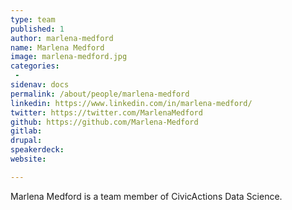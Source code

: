 ```yaml
---
type: team
published: 1
author: marlena-medford
name: Marlena Medford
image: marlena-medford.jpg
categories:
 - 
sidenav: docs
permalink: /about/people/marlena-medford
linkedin: https://www.linkedin.com/in/marlena-medford/
twitter: https://twitter.com/MarlenaMedford
github: https://github.com/Marlena-Medford
gitlab: 
drupal: 
speakerdeck: 
website: 

---
```


Marlena Medford is a team member of CivicActions Data Science.